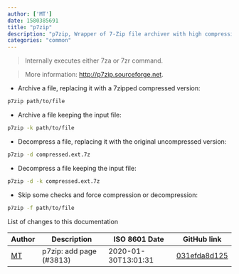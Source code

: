 ```yaml
---
author: ['MT']
date: 1580385691
title: "p7zip"
description: "p7zip, Wrapper of 7-Zip file archiver with high compression ratio."
categories: "common"
---
```

> Internally executes either 7za or 7zr command.

> More information: <http://p7zip.sourceforge.net>.

- Archive a file, replacing it with a 7zipped compressed version:

```bash
p7zip path/to/file
```

- Archive a file keeping the input file:

```bash
p7zip -k path/to/file
```

- Decompress a file, replacing it with the original uncompressed version:

```bash
p7zip -d compressed.ext.7z
```

- Decompress a file keeping the input file:

```bash
p7zip -d -k compressed.ext.7z
```

- Skip some checks and force compression or decompression:

```bash
p7zip -f path/to/file
```
List of changes to this documentation


Author | Description | ISO 8601 Date | GitHub link
------|-----|-----|-----
[MT](mailto:59728838+mt-empty@users.noreply.github.com) | p7zip: add page (#3813) | 2020-01-30T13:01:31 | [031efda8d125](https://github.com/tldr-pages/tldr/commit/031efda8d125cb43acb638b150e9670f0c544694)

